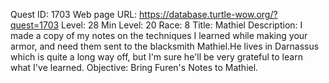 Quest ID: 1703
Web page URL: https://database.turtle-wow.org/?quest=1703
Level: 28
Min Level: 20
Race: 8
Title: Mathiel
Description: I made a copy of my notes on the techniques I learned while making your armor, and need them sent to the blacksmith Mathiel.He lives in Darnassus which is quite a long way off, but I'm sure he'll be very grateful to learn what I've learned.
Objective: Bring Furen's Notes to Mathiel.
